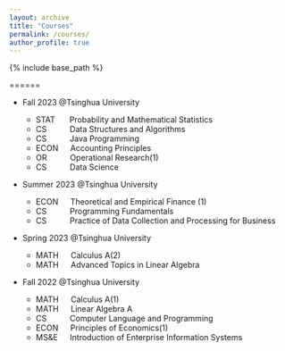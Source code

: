 ```yaml
---
layout: archive
title: "Courses"
permalink: /courses/
author_profile: true
---
```


{% include base_path %}




======
* Fall 2023 @Tsinghua University
  * STAT    &nbsp;&emsp; Probability and Mathematical Statistics
  * CS&nbsp;&nbsp;&nbsp;&nbsp;&nbsp;&nbsp;&emsp; Data Structures and Algorithms
  * CS&nbsp;&nbsp;&nbsp;&nbsp;&nbsp;&nbsp;&emsp; Java Programming
  * ECON    &emsp; Accounting Principles
  * OR&nbsp;&nbsp;&nbsp;&nbsp;&nbsp;&nbsp;&emsp; Operational Research(1)
  * CS&nbsp;&nbsp;&nbsp;&nbsp;&nbsp;&nbsp;&emsp; Data Science

* Summer 2023 @Tsinghua University
  * ECON   &emsp; Theoretical and Empirical Finance (1)
  * CS&nbsp;&nbsp;&nbsp;&nbsp;&nbsp;&nbsp;&emsp; Programming Fundamentals
  * CS&nbsp;&nbsp;&nbsp;&nbsp;&nbsp;&nbsp;&emsp; Practice of Data Collection and Processing for Business
    
* Spring 2023 @Tsinghua University
  * MATH    &emsp; Calculus A(2)
  * MATH    &emsp; Advanced Topics in Linear Algebra

* Fall 2022 @Tsinghua University
  * MATH    &emsp; Calculus A(1)
  * MATH    &emsp; Linear Algebra A
  * CS&nbsp;&nbsp;&nbsp;&nbsp;&nbsp;&nbsp;&emsp; Computer Language and Programming
  * ECON    &emsp; Principles of Economics(1)
  * MS&E    &emsp; Introduction of Enterprise Information Systems
